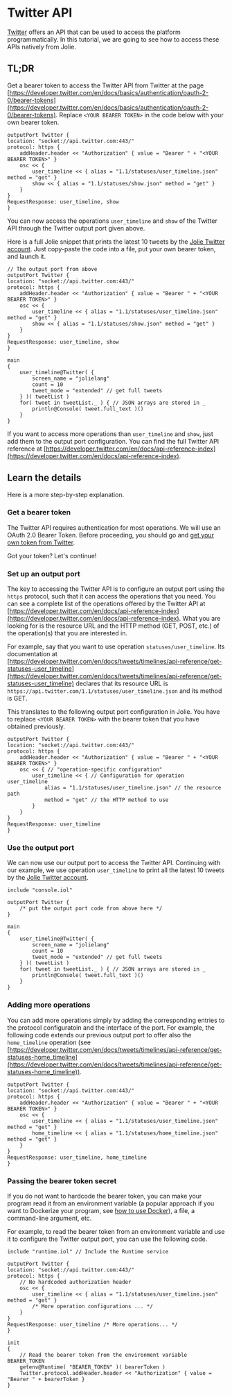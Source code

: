 # Twitter API

[Twitter](https://twitter.com) offers an API that can be used to access the platform programmatically. In this tutorial, we are going to see how to access these APIs natively from Jolie.

## TL;DR

Get a bearer token to access the Twitter API from Twitter at the page [https://developer.twitter.com/en/docs/basics/authentication/oauth-2-0/bearer-tokens](https://developer.twitter.com/en/docs/basics/authentication/oauth-2-0/bearer-tokens). Replace `<YOUR BEARER TOKEN>` in the code below with your own bearer token.

```
outputPort Twitter {
location: "socket://api.twitter.com:443/"
protocol: https {
	addHeader.header << "Authorization" { value = "Bearer " + "<YOUR BEARER TOKEN>" }
	osc << {
		user_timeline << { alias = "1.1/statuses/user_timeline.json" method = "get" }
		show << { alias = "1.1/statuses/show.json" method = "get" }
	}
}
RequestResponse: user_timeline, show
}
```

You can now access the operations `user_timeline` and `show` of the Twitter API through the Twitter output port given above.

Here is a full Jolie snippet that prints the latest 10 tweets by the [Jolie Twitter account](https://twitter.com/jolielang). Just copy-paste the code into a file, put your own bearer token, and launch it.

```
// The output port from above
outputPort Twitter {
location: "socket://api.twitter.com:443/"
protocol: https {
	addHeader.header << "Authorization" { value = "Bearer " + "<YOUR BEARER TOKEN>" }
	osc << {
		user_timeline << { alias = "1.1/statuses/user_timeline.json" method = "get" }
		show << { alias = "1.1/statuses/show.json" method = "get" }
	}
}
RequestResponse: user_timeline, show
}

main
{
	user_timeline@Twitter( {
		screen_name = "jolielang"
		count = 10
		tweet_mode = "extended" // get full tweets
	} )( tweetList )
	for( tweet in tweetList._ ) { // JSON arrays are stored in _
		println@Console( tweet.full_text )()
	}
}
```

If you want to access more operations than `user_timeline` and `show`, just add them to the output port configuration. You can find the full Twitter API reference at [https://developer.twitter.com/en/docs/api-reference-index](https://developer.twitter.com/en/docs/api-reference-index).

## Learn the details

Here is a more step-by-step explanation.

### Get a bearer token

The Twitter API requires authentication for most operations. We will use an OAuth 2.0 Bearer Token. Before proceeding, you should go and [get your own token from Twitter](https://developer.twitter.com/en/docs/basics/authentication/oauth-2-0/bearer-tokens).

Got your token? Let's continue!

### Set up an output port

The key to accessing the Twitter API is to configure an output port using the `https` protocol, such that it can access the operations that you need.
You can see a complete list of the operations offered by the Twitter API at [https://developer.twitter.com/en/docs/api-reference-index](https://developer.twitter.com/en/docs/api-reference-index). What you are looking for is the resource URL and the HTTP method (GET, POST, etc.) of the operation(s) that you are interested in.

For example, say that you want to use operation `statuses/user_timeline`. Its documentation at [https://developer.twitter.com/en/docs/tweets/timelines/api-reference/get-statuses-user_timeline](https://developer.twitter.com/en/docs/tweets/timelines/api-reference/get-statuses-user_timeline) declares that its resource URL is `https://api.twitter.com/1.1/statuses/user_timeline.json` and its method is GET.

This translates to the following output port configuration in Jolie. You have to replace `<YOUR BEARER TOKEN>` with the bearer token that you have obtained previously.

```
outputPort Twitter {
location: "socket://api.twitter.com:443/"
protocol: https {
	addHeader.header << "Authorization" { value = "Bearer " + "<YOUR BEARER TOKEN>" }
	osc << { // "operation-specific configuration"
		user_timeline << { // Configuration for operation user_timeline
			alias = "1.1/statuses/user_timeline.json" // the resource path
			method = "get" // the HTTP method to use
		}
	}
}
RequestResponse: user_timeline
}
```

### Use the output port

We can now use our output port to access the Twitter API. Continuing with our example, we use operation `user_timeline` to print all the latest 10 tweets by the [Jolie Twitter account](https://twitter.com/jolielang).

```
include "console.iol"

outputPort Twitter {
	/* put the output port code from above here */
}

main
{
	user_timeline@Twitter( {
		screen_name = "jolielang"
		count = 10
		tweet_mode = "extended" // get full tweets
	} )( tweetList )
	for( tweet in tweetList._ ) { // JSON arrays are stored in _
		println@Console( tweet.full_text )()
	}
}
```

### Adding more operations

You can add more operations simply by adding the corresponding entries to the protocol configuratoin and the interface of the port. For example, the following code extends our previous output port to offer also the `home_timeline` operation (see [https://developer.twitter.com/en/docs/tweets/timelines/api-reference/get-statuses-home_timeline](https://developer.twitter.com/en/docs/tweets/timelines/api-reference/get-statuses-home_timeline)).

```
outputPort Twitter {
location: "socket://api.twitter.com:443/"
protocol: https {
	addHeader.header << "Authorization" { value = "Bearer " + "<YOUR BEARER TOKEN>" }
	osc << {
		user_timeline << { alias = "1.1/statuses/user_timeline.json" method = "get" }
		home_timeline << { alias = "1.1/statuses/home_timeline.json" method = "get" }
	}
}
RequestResponse: user_timeline, home_timeline
}
```

### Passing the bearer token secret

If you do not want to hardcode the bearer token, you can make your program read it from an environment variable (a popular approach if you want to Dockerize your program, see [how to use Docker](../language-tools-and-standard-library/containerization/docker/README.md)), a file, a command-line argument, etc.

For example, to read the bearer token from an environment variable and use it to configure the Twitter output port, you can use the following code.

```
include "runtime.iol" // Include the Runtime service

outputPort Twitter {
location: "socket://api.twitter.com:443/"
protocol: https {
	// No hardcoded authorization header
	osc << {
		user_timeline << { alias = "1.1/statuses/user_timeline.json" method = "get" }
		/* More operation configurations ... */
	}
}
RequestResponse: user_timeline /* More operations... */
}

init
{
	// Read the bearer token from the environment variable BEARER_TOKEN
	getenv@Runtime( "BEARER_TOKEN" )( bearerToken )
	Twitter.protocol.addHeader.header << "Authorization" { value = "Bearer " + bearerToken }
}
```
